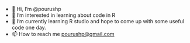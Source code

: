 - 👋 Hi, I’m @pourushp
- 👀 I’m interested in learning about code in R
- 🌱 I’m currently learning R studio and hope to come up with some useful code one day.
- 📫 How to reach me pourushp@gmail.com

<!---
pourushp/pourushp is a ✨ special ✨ repository because its `README.md` (this file) appears on your GitHub profile.
You can click the Preview link to take a look at your changes.
--->
